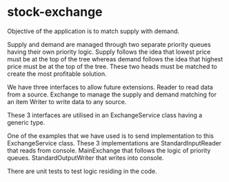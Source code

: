 # stock-exchange

Objective of the application is to match supply with demand.

Supply and demand are managed through two separate priority queues having their own priority logic.
Supply follows the idea that lowest price must be at the top of the tree whereas demand follows the idea that highest price must be at the top of the tree.
These two heads must be matched to create the most profitable solution.

We have three interfaces to allow future extensions.
Reader to read data from a source.
Exchange to manage the supply and demand matching for an item
Writer to write data to any source.

These 3 interfaces are utilised in an ExchangeService class having a generic type.

One of the examples that we have used is to send implementation to this ExchangeService class.
These 3 implementations are 
StandardInputReader that reads from console.
MainExchange that follows the logic of priority queues.
StandardOutputWriter that writes into console.

There are unit tests to test logic residing in the code.
